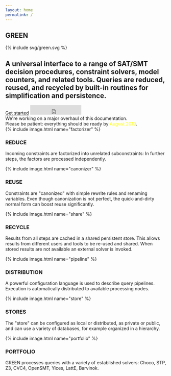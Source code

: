 ```yaml
---
layout: home
permalink: /
---
```


<section class="hero"><div class="wrapper">
	<h1>GREEN</h1>
	{% include svg/green.svg %}
	<h2>A universal interface to a range of SAT/SMT decision procedures, constraint solvers, model counters, and related tools. Queries are reduced, reused, and recycled by built-in routines for simplification and persistence.</h2>
	<div class="buttons">
		<a class="button" href="{{ '/userguide/getting-started/' | relative_url }}">Get started</a>
		<span class="github-button"><iframe src="https://ghbtns.com/github-btn.html?user=GreenSolver&amp;repo=green&amp;type=star&amp;count=true&amp;size=large" frameBorder="0" scrolling="0" width="160" height="30" title="GitHub Stars"></iframe></span>
	</div>
	<div class="clearfix"></div>
</div></section>

<section class="announcement"><div class="wrapper">
	We're working on a major overhaul of this documentation.<br/>
	Please be patient: everything should be ready by <span style="color:#ffff00;">August 2019</span>.
</div></section>

<section class="frontpage-section other"><div class="wrapper">
	<div class="gridboxes">
		<div class="gridbox3">
			{% include image.html name="factorizer" %}
			<h3>REDUCE</h3>
			<p>
				Incoming constraints are factorized into unrelated subconstraints:
				In further steps, the factors are processed independently.
			</p>
		</div>
		<div class="gridbox3">
			{% include image.html name="canonizer" %}
			<h3>REUSE</h3>
			<p>
				Constraints are "canonized" with simple rewrite rules and renaming variables.
				Even though canonization is not perfect, the quick-and-dirty normal form can boost reuse significantly.
			</p>
		</div>
		<div class="gridbox3">
			{% include image.html name="share" %}
			<h3>RECYCLE</h3>
			<p>
				Results from all steps are cached in a shared persistent store.
				This allows results from different users and tools to be re-used and shared.
				When stored results are not available an external solver is invoked.
			</p>
		</div>
	</div>
	<div class="gridboxes">
		<div class="gridbox3 other1">
			{% include image.html name="pipeline" %}
			<h3>DISTRIBUTION</h3>
			<p>
				A powerful configuration language is used to describe query pipelines.
				Execution is automatically distributed to available processing nodes.
			</p>
		</div>
		<div class="gridbox3 other2">
			{% include image.html name="store" %}
			<h3>STORES</h3>
			<p>
				The "store" can be configured as local or distributed, as private or public, and can use a variety of databases, for example organized in a hierarchy.
			</p>
		</div>
		<div class="gridbox3 other3">
			{% include image.html name="portfolio" %}
			<h3>PORTFOLIO</h3>
			<p>
				GREEN processes queries with a variety of established solvers: Choco, STP, Z3, CVC4, OpenSMT, Yices, LattE, Barvinok.
			</p>
		</div>
	</div>
</div></section>
